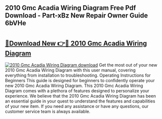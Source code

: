 ## 2010 Gmc Acadia Wiring Diagram Free Pdf Download - Part-xBz New Repair Owner Guide 6bVHe

# <h2><a href="http://dfly328.blite.top/?on=2010+Gmc+Acadia+Wiring+Diagram">🔗Download New 👉🔴 2010 Gmc Acadia Wiring Diagram</a></h2>

[![2010 Gmc Acadia Wiring Diagram download](https://i.imgur.com/lujVjoI.png)](http://dfly328.blite.top/?on=2010+Gmc+Acadia+Wiring+Diagram)
Get the most out of your new 2010 Gmc Acadia Wiring Diagram with this user manual, covering everything from installation to troubleshooting. Operating Instructions for Beginners This guide is designed for beginners to confidently operate your new 2010 Gmc Acadia Wiring Diagram. This 2010 Gmc Acadia Wiring Diagram comes with a plethora of features designed to personalize your experience. We believe that the 2010 Gmc Acadia Wiring Diagram has been an essential guide in your quest to understand the features and capabilities of your new item. If you need any assistance or have any questions, our customer service team is always available.
